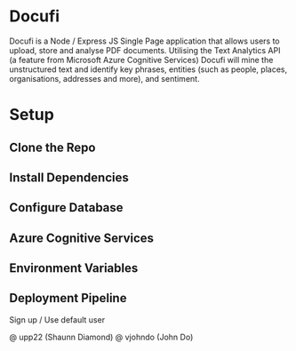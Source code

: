 # Docufi

Docufi is a Node / Express JS Single Page application that allows users to upload, store and analyse PDF documents. Utilising the Text Analytics API (a feature from Microsoft Azure Cognitive Services) Docufi will mine the unstructured text and identify key phrases, entities (such as people, places, organisations, addresses and more), and sentiment. 

# Setup

## Clone the Repo

## Install Dependencies

## Configure Database

## Azure Cognitive Services

## Environment Variables

## Deployment Pipeline

Sign up / Use default user

@ upp22 (Shaunn Diamond)
@ vjohndo (John Do)
